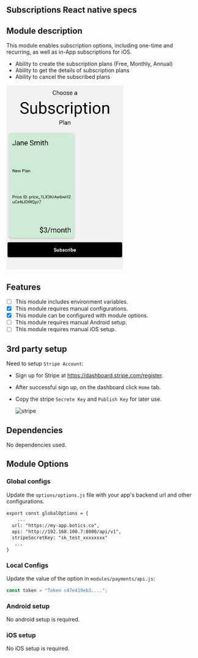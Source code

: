 ## Subscriptions React native specs

## Module description

This module enables subscription options, including one-time and recurring, as well as in-App subscriptions for iOS.

- Ability to create the subscription plans (Free, Monthly, Annual)
- Ability to get the details of subscription plans
- Ability to cancel the subscribed plans 

![image](preview.png)


## Features

- [ ] This module includes environment variables.
- [x] This module requires manual configurations.
- [x] This module can be configured with module options.
- [ ] This module requires manual Android setup.
- [ ] This module requires manual iOS setup.

## 3rd party setup

Need to setup `Stripe Account`:

- Sign up for Stripe at https://dashboard.stripe.com/register.
- After successful sign up, on the dashboard click `Home` tab.
- Copy the stripe `Secrete Key` and `Publish Key` for later use.

  ![stripe](https://user-images.githubusercontent.com/76822297/227866954-e3fd72a4-e8c5-46e2-84d8-d0e59bc91a5c.png)

## Dependencies

No dependencies used.

## Module Options

### Global configs

Update the ``options/options.js`` file with your app's backend url and other configurations.
```
export const globalOptions = {
    ...
  url: "https://my-app.botics.co",
  api: "http://192.168.100.7:8000/api/v1",
  stripeSecretKey: "sk_test_xxxxxxxx"
   ...
}
```

### Local Configs

Update the value of the option in `modules/payments/api.js`:

```js
const token = "Token c47e419eb3....";
```

### Android setup

No android setup is required.


### iOS setup

No iOS setup is required.
